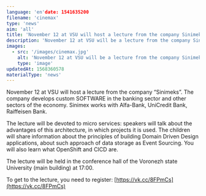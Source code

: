 ```yaml
---
language: 'en'date: 1541635200
filename: 'cinemax'
type: 'news'
aim: 'all'
title: 'November 12 at VSU will host a lecture from the company Sinimeks'
description: 'November 12 at VSU will be a lecture from the company Sinimeks. The company is engaged in development...'
images:
  - src: '/images/cinemax.jpg'
    alt: 'November 12 at VSU will be a lecture from the company Sinimeks'
    type: 'image'
updatedAt: 1568360578
materialType: 'news'
---
```

November 12 at VSU will host a lecture from the company “Sinimeks”. The company develops custom SOFTWARE in the banking sector and other sectors of the economy. Sinimex works with Alfa-Bank, UniCredit Bank, Raiffeisen Bank.

The lecture will be devoted to micro services: speakers will talk about the advantages of this architecture, in which projects it is used. The children will share information about the principles of building Domain Driven Design applications, about such approach of data storage as Event Sourcing. You will also learn what OpenShift and CICD are.

The lecture will be held in the conference hall of the Voronezh state University (main building) at 17:00.

To get to the lecture, you need to register: [https://vk.cc/8FPmCs](https://vk.cc/8FPmCs)
